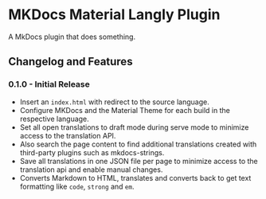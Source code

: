 # MKDocs Material Langly Plugin 

A MkDocs plugin that does something.

## Changelog and Features

### 0.1.0 - Initial Release
  
- Insert an `index.html` with redirect to the source language.
- Configure MKDocs and the Material Theme for each build in the respective language.
- Set all open translations to draft mode during serve mode to minimize access to the translation API.
- Also search the page content to find additional translations created with third-party plugins such as mkdocs-strings.
- Save all translations in one JSON file per page to minimize access to the translation api and enable manual changes.
- Converts Markdown to HTML, translates and converts back to get text formatting like `code`, `strong` and `em`.